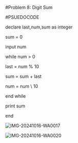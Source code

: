 #Problem 8: Digit Sum

#PSUEDOCODE   

declare last,num,sum as integer 

sum = 0

input num

while num > 0

last = num % 10 

sum = sum + last

num = num \ 10

end while

print sum

end

![IMG-20241016-WA0017](https://github.com/user-attachments/assets/a77e4c6a-f05d-4dfe-b595-cdce541a1c79)

![IMG-20241016-WA0020](https://github.com/user-attachments/assets/6b8f4d83-1f7d-4e50-ada1-8aceb841ab8d)
